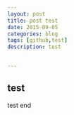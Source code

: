 ```yaml
---
layout: post
title: post test
date: 2015-09-05
categories: blog
tags: [github,test]
description: test


---
```





## test

test end
